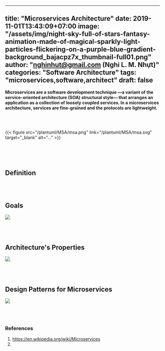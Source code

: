 
---
title: "Microservices Architecture"
date: 2019-11-01T13:43:09+07:00
image: "/assets/img/night-sky-full-of-stars-fantasy-animation-made-of-magical-sparkly-light-particles-flickering-on-a-purple-blue-gradient-background_bajacpz7x_thumbnail-full01.png"
author: "nghinhut@gmail.com (Nghi L. M. Nhựt)"
categories: "Software Architecture"
tags: "microservices,software,architect"
draft: false
---

**Microservices are a software development technique —a variant of the service-oriented architecture (SOA) structural style— that arranges an application as a collection of loosely coupled services. In a microservices architecture, services are fine-grained and the protocols are lightweight.**

<!--more-->

<br /><br />

{{< figure src="/plantuml/MSA/msa.png" link="/plantuml/MSA/msa.svg" target="_blank" alt="..." >}}

<br /><br /><br />
## Definition

<br /><br />
## Goals
![](/plantuml/MSA/msa-goals.png)

<br /><br />
## Architecture's Properties
![](/plantuml/MSA/msa-properties.png)

<br /><br />
## Design Patterns for Microservices
![](/plantuml/MSA/msa-design-patterns.png)

<br /><br />
### References
1. https://en.wikipedia.org/wiki/Microservices
1. 

